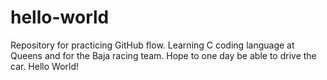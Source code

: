 # hello-world
Repository for practicing GitHub flow. Learning C coding language at Queens and for the Baja racing team.
Hope to one day be able to drive the car. Hello World!
